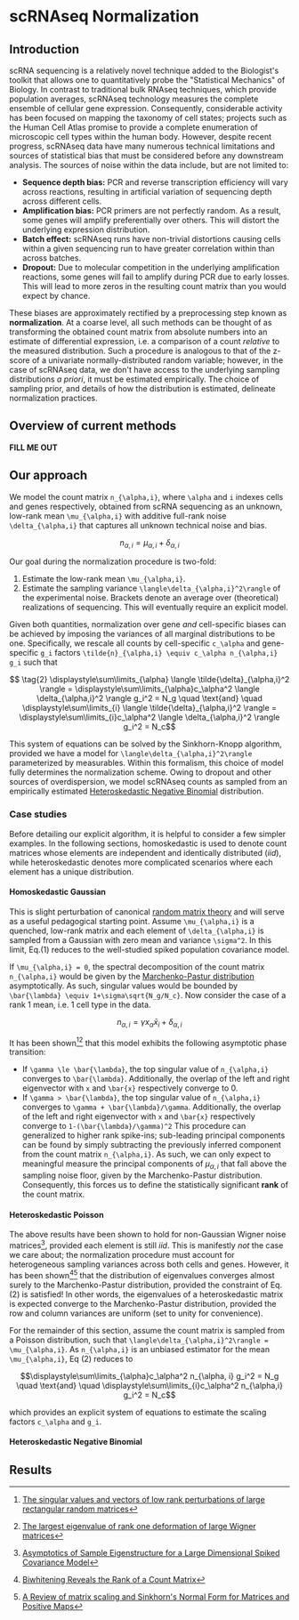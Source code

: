 # scRNAseq Normalization

## Introduction

scRNA sequencing is a relatively novel technique added to the Biologist's toolkit that allows one to quantitatively probe the "Statistical Mechanics" of Biology.
In contrast to traditional bulk RNAseq techniques, which provide population averages, scRNAseq technology measures the complete ensemble of cellular gene expression.
Consequently, considerable activity has been focused on mapping the taxonomy of cell states; projects such as the Human Cell Atlas promise to provide a complete enumeration of microscopic cell types within the human body.
However, despite recent progress, scRNAseq data have many numerous technical limitations and sources of statistical bias that must be considered before any downstream analysis.
The sources of noise within the data include, but are not limited to:
  * **Sequence depth bias:** PCR and reverse transcription efficiency will vary across reactions, resulting in artificial variation of sequencing depth across different cells.
  * **Amplification bias:** PCR primers are not perfectly random. As a result, some genes will amplify preferentially over others. This will distort the underlying expression distribution.
  * **Batch effect:** scRNAseq runs have non-trivial distortions causing cells within a given sequencing run to have greater correlation within than across batches.
  * **Dropout:** Due to molecular competition in the underlying amplification reactions, some genes will fail to amplify during PCR due to early losses. This will lead to more zeros in the resulting count matrix than you would expect by chance.

These biases are approximately rectified by a preprocessing step known as **normalization**.
At a coarse level, all such methods can be thought of as transforming the obtained count matrix from absolute numbers into an estimate of differential expression, i.e. a comparison of a count *relative* to the measured distribution.
Such a procedure is analogous to that of the z-score of a univariate normally-distributed random variable; however, in the case of scRNAseq data, we don't have access to the underlying sampling distributions *a priori*, it must be estimated empirically.
The choice of sampling prior, and details of how the distribution is estimated, delineate normalization practices.

## Overview of current methods

**FILL ME OUT**

## Our approach

We model the count matrix ``n_{\alpha,i}``, where ``\alpha`` and ``i`` indexes cells and genes respectively, obtained from scRNA sequencing as an unknown, low-rank mean ``\mu_{\alpha,i}`` with additive full-rank noise ``\delta_{\alpha,i}`` that captures all unknown technical noise and bias.
```math
    \tag{1} n_{\alpha,i} = \mu_{\alpha,i} + \delta_{\alpha,i} 
```
Our goal during the normalization procedure is two-fold:
  1. Estimate the low-rank mean ``\mu_{\alpha,i}``.
  2. Estimate the sampling variance ``\langle\delta_{\alpha,i}^2\rangle`` of the experimental noise. Brackets denote an average over (theoretical) realizations of sequencing. This will eventually require an explicit model.

Given both quantities, normalization over gene *and* cell-specific biases can be achieved by imposing the variances of all marginal distributions to be one.
Specifically, we rescale all counts by cell-specific ``c_\alpha`` and gene-specific ``g_i`` factors ``\tilde{n}_{\alpha,i} \equiv c_\alpha n_{\alpha,i} g_i`` such that
```math
    \tag{2} \displaystyle\sum\limits_{\alpha} \langle \tilde{\delta}_{\alpha,i}^2 \rangle = \displaystyle\sum\limits_{\alpha}c_\alpha^2 \langle \delta_{\alpha,i}^2 \rangle g_i^2 = N_g \quad \text{and} \quad \displaystyle\sum\limits_{i} \langle \tilde{\delta}_{\alpha,i}^2 \rangle = \displaystyle\sum\limits_{i}c_\alpha^2 \langle \delta_{\alpha,i}^2 \rangle g_i^2 = N_c
```
This system of equations can be solved by the Sinkhorn-Knopp algorithm, provided we have a model for ``\langle\delta_{\alpha,i}^2\rangle`` parameterized by measurables.
Within this formalism, this choice of model fully determines the normalization scheme.
Owing to dropout and other sources of overdispersion, we model scRNAseq counts as sampled from an empirically estimated [Heteroskedastic Negative Binomial](@ref) distribution.

### Case studies

Before detailing our explicit algorithm, it is helpful to consider a few simpler examples.
In the following sections, homoskedastic is used to denote count matrices whose elements are
 independent and identically distributed (*iid*), while heteroskedastic denotes more complicated scenarios where each element has a unique distribution.

#### Homoskedastic Gaussian

This is slight perturbation of canonical [random matrix theory](https://en.wikipedia.org/wiki/Random_matrix) and will serve as a useful pedagogical starting point.
Assume ``\mu_{\alpha,i}`` is a quenched, low-rank matrix and each element of ``\delta_{\alpha,i}`` is sampled from a Gaussian with zero mean and variance ``\sigma^2``.
In this limit, Eq.(1) reduces to the well-studied spiked population covariance model.

If ``\mu_{\alpha,i} = 0``, the spectral decomposition of the count matrix ``n_{\alpha,i}`` would be given by the [Marchenko-Pastur distribution](https://en.wikipedia.org/wiki/Marchenko–Pastur_distribution) asymptotically.
As such, singular values would be bounded by ``\bar{\lambda} \equiv 1+\sigma\sqrt{N_g/N_c}``.
Now consider the case of a rank 1 mean, i.e. 1 cell type in the data.
```math
    n_{\alpha,i} = \gamma x_\alpha \bar{x}_i + \delta_{\alpha,i}
```
It has been shown[^1][^2] that this model exhibits the following asymptotic phase transition:
  * If ``\gamma \le \bar{\lambda}``, the top singular value of ``n_{\alpha,i}`` converges to ``\bar{\lambda}``. Additionally, the overlap of the left and right eigenvector with ``x`` and ``\bar{x}`` respectively converge to 0.
  * If ``\gamma > \bar{\lambda}``, the top singular value of ``n_{\alpha,i}`` converges to ``\gamma + \bar{\lambda}/\gamma``. Additionally, the overlap of the left and right eigenvector with ``x`` and ``\bar{x}`` respectively converge to ``1-(\bar{\lambda}/\gamma)^2``
This procedure can generalized to higher rank spike-ins; sub-leading principal components can be found by simply subtracting the previously inferred component from the count matrix ``n_{\alpha,i}``.
As such, we can only expect to meaningful measure the principal components of $\mu_{\alpha,i}$ that fall above the sampling noise floor, given by the Marchenko-Pastur distribution.
Consequently, this forces us to define the statistically significant **rank** of the count matrix.

[^1]: [The singular values and vectors of low rank perturbations of large rectangular random matrices](https://arxiv.org/abs/1103.2221)
[^2]: [The largest eigenvalue of rank one deformation of large Wigner matrices](https://arxiv.org/abs/math/0605624)

#### Heteroskedastic Poisson

The above results have been shown to hold for non-Gaussian Wigner noise matrices[^3], provided each element is still *iid*.
This is manifestly *not* the case we care about; the normalization procedure must account for heterogeneous sampling variances across both cells and genes.
However, it has been shown[^4][^5] that the distribution of eigenvalues converges almost surely to the Marchenko-Pastur distribution, provided the constraint of Eq.(2) is satisfied!
In other words, the eigenvalues of a heteroskedastic matrix is expected converge to the Marchenko-Pastur distribution, provided the row and column variances are uniform (set to unity for convenience).

For the remainder of this section, assume the count matrix is sampled from a Poisson distribution, such that ``\langle\delta_{\alpha,i}^2\rangle = \mu_{\alpha,i}``.
As ``n_{\alpha,i}`` is an unbiased estimator for the mean ``\mu_{\alpha,i}``, Eq (2) reduces to
```math
\displaystyle\sum\limits_{\alpha}c_\alpha^2 n_{\alpha, i} g_i^2 = N_g \quad \text{and} \quad \displaystyle\sum\limits_{i}c_\alpha^2 n_{\alpha,i} g_i^2 = N_c
```
which provides an explicit system of equations to estimate the scaling factors ``c_\alpha`` and ``g_i``.

[^3]: [Asymptotics of Sample Eigenstructure for a Large Dimensional Spiked Covariance Model](http://www3.stat.sinica.edu.tw/statistica/oldpdf/A17n418.pdf)
[^4]: [Biwhitening Reveals the Rank of a Count Matrix](https://arxiv.org/abs/2103.13840)
[^5]: [A Review of matrix scaling and Sinkhorn's Normal Form for Matrices and Positive Maps](https://arxiv.org/abs/1609.06349)

#### Heteroskedastic Negative Binomial

## Results
